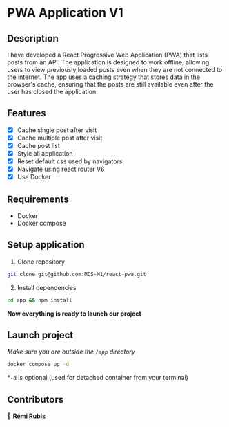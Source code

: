 # PWA Application V1

## Description

I have developed a React Progressive Web Application (PWA) that lists posts from an API. The application is designed to work offline, allowing users to view previously loaded posts even when they are not connected to the internet. The app uses a caching strategy that stores data in the browser's cache, ensuring that the posts are still available even after the user has closed the application.

## Features

- [x] Cache single post after visit
- [x] Cache multiple post after visit
- [x] Cache post list
- [x] Style all application
- [x] Reset default css used by navigators
- [x] Navigate using react router V6
- [x] Use Docker

## Requirements

- Docker
- Docker compose

## Setup application

1. Clone repository

```sh
git clone git@github.com:MDS-M1/react-pwa.git
```

2. Install dependencies

```sh
cd app && npm install
```

**Now everything is ready to launch our project**

## Launch project

*Make sure you are outside the `/app` directory*

```sh
docker compose up -d
```
*`-d` is optional (used for detached container from your terminal)

## Contributors

👤 **[Rémi Rubis](https://github.com/remirubis)**
